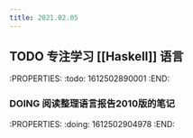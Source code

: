 ```yaml
---
title: 2021.02.05
---
```


## TODO 专注学习 [[Haskell]] 语言
:PROPERTIES:
:todo: 1612502890001
:END:
### DOING 阅读整理语言报告2010版的笔记
:PROPERTIES:
:doing: 1612502904978
:END:
